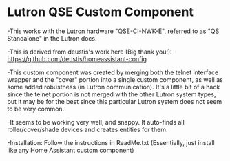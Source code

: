 # Lutron QSE Custom Component
-This works with the Lutron hardware "QSE-CI-NWK-E", referred to as "QS Standalone" in the Lutron docs.

-This is derived from deustis's work here (Big thank you!): https://github.com/deustis/homeassistant-config

-This custom component was created by merging both the telnet interface wrapper and the "cover" portion into a single custom component, as well as some added robustness (in Lutron communication).  It's a little bit of a hack since the telnet portion is not merged with the other Lutron system types, but it may be for the best since this particular Lutron system does not seem to be very common.  

-It seems to be working very well, and snappy.  It auto-finds all roller/cover/shade devices and creates entities for them.  

-Installation: Follow the instructions in ReadMe.txt (Essentially, just install like any Home Assistant custom component)
